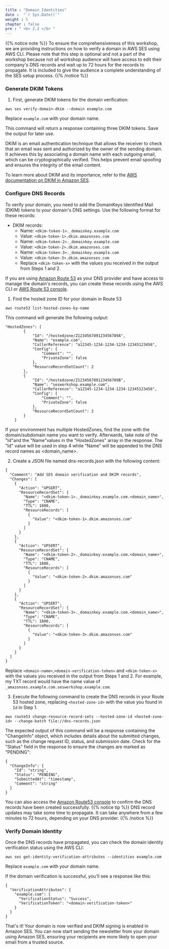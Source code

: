 ```yaml
---
title : "Domain Identities"
date :  "`r Sys.Date()`" 
weight : 5
chapter : false
pre : " <b> 2.2 </b> "
---
```


{{% notice note %}}
To ensure the comprehensiveness of this workshop, we are providing instructions on how to verify a domain in AWS SES using AWS CLI. Please note that this step is optional and not a part of the workshop because not all workshop audience will have access to edit their company's DNS records and wait up to 72 hours for the records to propagate. It is included to give the audience a complete understanding of the SES setup process.
{{% /notice %}}

### Generate DKIM Tokens

1. First, generate DKIM tokens for the domain verification:
```
aws ses verify-domain-dkim --domain example.com
```
Replace `example.com` with your domain name.

This command will return a response containing three DKIM tokens. Save the output for later use.

DKIM is an email authentication technique that allows the receiver to check that an email was sent and authorized by the owner of the sending domain. It achieves this by associating a domain name with each outgoing email, which can be cryptographically verified. This helps prevent email spoofing and ensures the integrity of the email content.

To learn more about DKIM and its importance, refer to the [AWS documentation on DKIM in Amazon SES](https://docs.aws.amazon.com/ses/latest/DeveloperGuide/send-email-authentication-dkim.html).

### Configure DNS Records
To verify your domain, you need to add the DomainKeys Identified Mail (DKIM) tokens to your domain's DNS settings. Use the following format for these records:

- DKIM records:
    - Name: `<dkim-token-1>._domainkey.example.com`
    - Value: `<dkim-token-1>.dkim.amazonses.com`
    - Name: `<dkim-token-2>._domainkey.example.com`
    - Value: `<dkim-token-2>.dkim.amazonses.com`
    - Name: `<dkim-token-3>._domainkey.example.com`
    - Value: `<dkim-token-3>.dkim.amazonses.com`
    - Replace `<dkim-token-x>` with the values you received in the output from Steps 1 and 2.

If you are using [Amazon Route 53](https://aws.amazon.com/route53/) as your DNS provider and have access to manage the domain's records, you can create these records using the AWS CLI or [AWS Route 53 console](https://console.aws.amazon.com/route53/).

1. Find the hosted zone ID for your domain in Route 53
```
aws route53 list-hosted-zones-by-name
```

This command will generate the following output:
```
"HostedZones": [
        {
            "Id": "/hostedzone/Z123456789123456789A",
            "Name": "example.com",
            "CallerReference": "a12345-1234-1234-1234-12345123456",
            "Config": {
                "Comment": "",
                "PrivateZone": false
            },
            "ResourceRecordSetCount": 2
        },
        {
            "Id": "/hostedzone/Z123456789123456789B",
            "Name": "sesworkshop.example.com",
            "CallerReference": "a12345-1234-1234-1234-12345123456",
            "Config": {
                "Comment": "",
                "PrivateZone": false
            },
            "ResourceRecordSetCount": 2
        }
    ]
```

If your environment has multiple HostedZones, find the zone with the domain/subdomain name you want to verify. Afterwards, take note of the "Id"and the "Name"values in the "HostedZones" array in the response. The "Id" value will be used in step 4 while "Name" will be appended to the DNS record names as <domain_name>.

2. Create a JSON file named dns-records.json with the following content:
```
{
  "Comment": "Add SES domain verification and DKIM records",
  "Changes": [
    {
      "Action": "UPSERT",
      "ResourceRecordSet": {
        "Name": "<dkim-token-1>._domainkey.example.com.<domain_name>",
        "Type": "CNAME",
        "TTL": 1800,
        "ResourceRecords": [
          {
            "Value": "<dkim-token-1>.dkim.amazonses.com"
          }
        ]
      }
    },
    {
      "Action": "UPSERT",
      "ResourceRecordSet": {
        "Name": "<dkim-token-2>._domainkey.example.com.<domain_name>",
        "Type": "CNAME",
        "TTL": 1800,
        "ResourceRecords": [
          {
            "Value": "<dkim-token-2>.dkim.amazonses.com"
          }
        ]
      }
    },
    {
      "Action": "UPSERT",
      "ResourceRecordSet": {
        "Name": "<dkim-token-3>._domainkey.example.com.<domain_name>",
        "Type": "CNAME",
        "TTL": 1800,
        "ResourceRecords": [
          {
            "Value": "<dkim-token-3>.dkim.amazonses.com"
          }
        ]
      }
    }
  ]
}
```

Replace `<domain-name>`,`<domain-verification-token>` and `<dkim-token-x>` with the values you received in the output from Steps 1 and 2. For example, my TXT record would have the name value of `_amazonses.example.com.sesworkshop.example.com`.

3. Execute the following command to create the DNS records in your Route 53 hosted zone, replacing `<hosted-zone-id>` with the value you found in `Id` in Step 1.
```
aws route53 change-resource-record-sets --hosted-zone-id <hosted-zone-id> --change-batch file://dns-records.json
```
The expected output of this command will be a response containing the "ChangeInfo" object, which includes details about the submitted changes, such as the change request ID, status, and submission date. Check for the "Status" field in the response to ensure the changes are marked as "PENDING":
```
{
  "ChangeInfo": {
    "Id": "string",
    "Status": "PENDING",
    "SubmittedAt": "timestamp",
    "Comment": "string"
  }
}
```
You can also access the [Amazon Route53 console](https://console.aws.amazon.com/route53) to confirm the DNS records have been created successfully.
{{% notice tip %}}
DNS record updates may take some time to propagate. It can take anywhere from a few minutes to 72 hours, depending on your DNS provider.
{{% /notice %}}

### Verify Domain Identity
Once the DNS records have propagated, you can check the domain identity verification status using the AWS CLI:
```
aws ses get-identity-verification-attributes --identities example.com
```
Replace `example.com` with your domain name.

If the domain verification is successful, you'll see a response like this:
```
{
  "VerificationAttributes": {
    "example.com": {
      "VerificationStatus": "Success",
      "VerificationToken": "<domain-verification-token>"
    }
  }
}
```

That's it! Your domain is now verified and DKIM signing is enabled in Amazon SES. You can now start sending the newsletter from your domain using Amazon SES, ensuring your recipients are more likely to open your email from a trusted source.